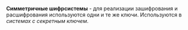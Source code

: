  **Симметричные шифрсистемы** - для реализации зашифрования и расшифрования используются одни и те же ключи. Используются в *системах с секретным ключем*.
